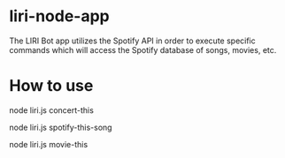 # liri-node-app

The LIRI Bot app utilizes the Spotify API in order to execute specific commands which will
access the Spotify database of songs, movies, etc.

# How to use

node liri.js concert-this <band name>

node liri.js spotify-this-song <song name>

node liri.js movie-this <movie name>